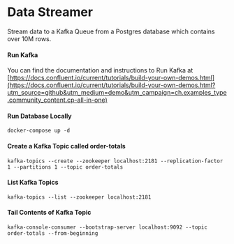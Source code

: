 # Data Streamer
Stream data to a Kafka Queue from a Postgres database which contains over 10M rows.

#### Run Kafka 
You can find the documentation and instructions to Run Kafka at [https://docs.confluent.io/current/tutorials/build-your-own-demos.html](https://docs.confluent.io/current/tutorials/build-your-own-demos.html?utm_source=github&utm_medium=demo&utm_campaign=ch.examples_type.community_content.cp-all-in-one)

#### Run Database Locally
```
docker-compose up -d
```

#### Create a Kafka Topic called order-totals
```
kafka-topics --create --zookeeper localhost:2181 --replication-factor 1 --partitions 1 --topic order-totals
```

#### List Kafka Topics
```
kafka-topics --list --zookeeper localhost:2181
```

#### Tail Contents of Kafka Topic
```
kafka-console-consumer --bootstrap-server localhost:9092 --topic order-totals --from-beginning
```